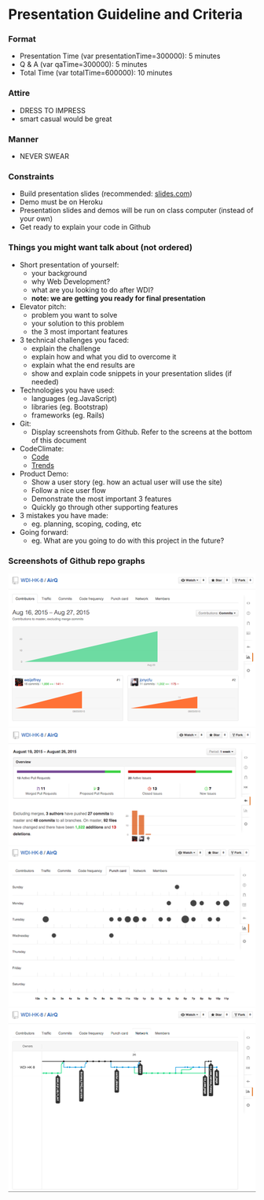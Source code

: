 # Presentation Guideline and Criteria

### Format
- Presentation Time (var presentationTime=300000): 5 minutes
- Q & A (var qaTime=300000): 5 minutes
- Total Time (var totalTime=600000): 10 minutes

### Attire
- DRESS TO IMPRESS
- smart casual would be great

### Manner
- NEVER SWEAR

### Constraints
- Build presentation slides (recommended: [slides.com](slides.com))
- Demo must be on Heroku
- Presentation slides and demos will be run on class computer (instead of your own)
- Get ready to explain your code in Github

### Things you might want talk about (not ordered)
- Short presentation of yourself:
  - your background
  - why Web Development?
  - what are you looking to do after WDI?
  - __note: we are getting you ready for final presentation__
- Elevator pitch:
  - problem you want to solve
  - your solution to this problem
  - the 3 most important features
- 3 technical challenges you faced:
  - explain the challenge
  - explain how and what you did to overcome it
  - explain what the end results are
  - show and explain code snippets in your presentation slides (if needed)
- Technologies you have used:
  - languages (eg.JavaScript)
  - libraries (eg. Bootstrap)
  - frameworks (eg. Rails)
- Git:
  - Display screenshots from Github. Refer to the screens at the bottom of this document
- CodeClimate:
  - [Code](https://codeclimate.com/github/WDI-HK-8/AirQ/code?sort=remediation_cost&sort_direction=desc)
  - [Trends](https://codeclimate.com/github/WDI-HK-8/AirQ/trends)
- Product Demo:
  - Show a user story (eg. how an actual user will use the site)
  - Follow a nice user flow
  - Demonstrate the most important 3 features
  - Quickly go through other supporting features
- 3 mistakes you have made:
  - eg. planning, scoping, coding, etc
- Going forward:
  - eg. What are you going to do with this project in the future?

### Screenshots of Github repo graphs
![](/images/github-1.png)
![](/images/github-2.png)
![](/images/github-3.png)
![](/images/github-4.png)
